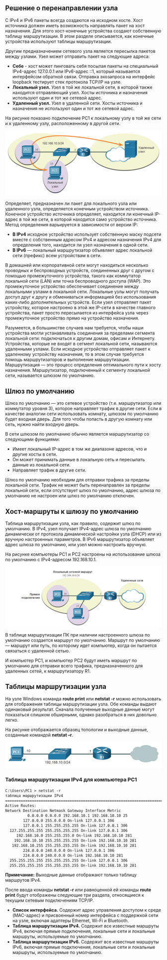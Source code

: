 <!-- verified: agorbachev 03.05.2022 -->

<!-- 8.4.1 -->
## Решение о перенаправлении узла

С IPv4 и IPv6 пакеты всегда создаются на исходном хосте. Хост источника должен иметь возможность направлять пакет на хост назначения. Для этого хост-конечные устройства создают собственную таблицу маршрутизации. В этом разделе описывается, как конечные устройства используют таблицы маршрутизации.

Другим предназначением сетевого узла является пересылка пакетов между узлами. Узел может отправить пакет на следующие адреса:

* **Себе** \- хост может пинговать себя посылая пакеты на специальный IPv4-адрес 127.0.0.1 или IPv6-адрес ::1, который называется интерфейсом обратной связи. Отправка эхозапроса на интерфейс loopback тестирует стек протокола TCP/IP на узле.
* **Локальный узел.**  Узел в той же локальной сети, в которой также находится отправляющий узел. Хосты источника и назначения используют один и тот же сетевой адрес.
* **Удаленный узел.**  Узел в удаленной сети. Хосты источника и назначения не используют один и тот же сетевой адрес.

На рисунке показано подключение PC1 к локальному узлу в той же сети и к удаленному узлу, расположенному в другой сети.

![](./assets/8.4.1.png)
<!-- /courses/itn-dl/aeed0794-34fa-11eb-ad9a-f74babed41a6/af21ac22-34fa-11eb-ad9a-f74babed41a6/assets/2e0f6531-1c25-11ea-81a0-ffc2c49b96bc.svg -->

Определяет, предназначен ли пакет для локального узла или удаленного узла, определяется конечным устройством источника. Конечное устройство источника определяет, находится ли конечный IP-адрес в той же сети, в которой находится само устройство источника. Метод определения варьируется в зависимости от версии IP:

* **В IPv4**  исходное устройство использует собственную маску подсети вместе с собственным адресом IPv4 и адресом назначения IPv4 для определения того, находится ли узел назначения в одной сети.
* **В IPv6** — локальный маршрутизатор объявляет адрес локальной сети (префикс) всем устройствам в сети.

В домашней или корпоративной сети могут находиться несколько проводных и беспроводных устройств, соединенных друг с другом с помощью промежуточного устройства, такого как коммутатор локальной сети (LAN) или точка беспроводного доступа (WAP). Это промежуточное устройство обеспечивает соединение между локальными узлами в локальной сети. Локальные узлы могут получать доступ друг к другу и обмениваться информацией без использования каких-либо дополнительных устройств. Если узел отправляет пакет устройству, которое настроено в этой же IP-сети в качестве главного устройства, пакет просто пересылается из интерфейса узла через промежуточное устройство прямо на устройство назначения.

Разумеется, в большинстве случаев нам требуется, чтобы наши устройства могли устанавливать соединения за пределами сегмента локальной сети: подключаться к другим домам, офисам и Интернету. Устройства, которые не входят в сегмент локальной сети, называются удаленными узлами. Если исходное устройство отправляет пакет к удаленному устройству назначения, то в этом случае требуется помощь маршрутизаторов и выполнение маршрутизации. Маршрутизация — это процесс определения оптимального пути к хосту назначения. Маршрутизатор, подключенный к сегменту локальной сети, называется шлюзом по умолчанию.

<!-- 8.4.2 -->
## Шлюз по умолчанию

Шлюз по умолчанию — это сетевое устройство (т.е. маршрутизатор или коммутатор уровня 3), которое направляет трафик в другие сети. Если в качестве аналогии сети использовать комнату, шлюзом по умолчанию будет входная дверь. Для того чтобы попасть в другую комнату или сеть, нужно найти входную дверь.

В сети шлюзом по умолчанию обычно является маршрутизатор со следующими функциями:

* Имеет локальный IP-адрес в том же диапазоне адресов, что и другие хосты в сети.
* Он может принимать данные в локальную сеть и пересылать данные из локальной сети.
* Направляет трафик в другие сети.

Шлюз по умолчанию необходим для отправки трафика за пределы локальной сети. Трафик не может быть перенаправлен за пределы локальной сети, если отсутствует шлюз по умолчанию, адрес шлюза по умолчанию не настроен или шлюз по умолчанию отключен.

<!-- 8.4.3 -->
## Хост-маршруты к шлюзу по умолчанию

Таблица маршрутизации узла, как правило, содержит шлюз по умолчанию. В IPv4, узел получает IPv4-адрес шлюза по умолчанию динамически от протокола динамической настройки узла (DHCP) или из вручную настроенных параметров. В IPv6 маршрутизатор объявляет адрес шлюза по умолчанию, или узел можно настроить вручную.

На рисунке компьютеры PC1 и PC2 настроены на использование шлюза по умолчанию с IPv4-адресом 192.168.10.1.

![](./assets/8.4.3.png)
<!-- /courses/itn-dl/aeed0794-34fa-11eb-ad9a-f74babed41a6/af21ac22-34fa-11eb-ad9a-f74babed41a6/assets/2e0f8c45-1c25-11ea-81a0-ffc2c49b96bc.svg -->

В таблице маршрутизации ПК при наличии настроенного шлюза по умолчанию создается маршрут по умолчанию. Маршрут по умолчанию — маршрут или путь, по которому идет компьютер, когда он пытается связаться с удаленной сетью.

И компьютер PC1, и компьютер PC2 будут иметь маршрут по умолчанию для отправки всего трафика, предназначенного для удаленных сетей, к маршрутизатору R1.

<!-- 8.4.4 -->
## Таблицы маршрутизации узла

На узле Windows команда **route print** или **netstat -r** можно использовать для отображения таблицы маршрутизации узла. Обе команды выдают одинаковый результат. Сначала полученные выходные данные могут показаться слишком обширными, однако разобраться в них довольно легко.

На рисунке отображается образец топологии и выходные данные, созданные  командой **netstat –r**.

![](./assets/8.4.4.png)
<!-- /courses/itn-dl/aeed0794-34fa-11eb-ad9a-f74babed41a6/af21ac22-34fa-11eb-ad9a-f74babed41a6/assets/2e0fb355-1c25-11ea-81a0-ffc2c49b96bc.svg -->

### Таблица маршрутизации IPv4 для компьютера PC1

```
C:\Users\PC1 > netstat -r 
таблица маршрутизации IPv4
===========================================================================
Active Routes:
Network Destination Netmask Gateway Interface Metric
          0.0.0.0 0.0.0.0 192.168.10.1 192.168.10.10 25
        127.0.0.0 255.0.0.0 On-link 127.0.0.1 306
        127.0.0.1 255.255.255.255 On-link 127.0.0.1 306
  127.255.255.255 255.255.255.255 On-link 127.0.0.1 306
     192.168.10.0 255.255.255.0 On-link 192.168.10.10 281
    192.168.10.10 255.255.255.255 On-link 192.168.10.10 281
   192.168.10.255 255.255.255.255 On-link 192.168.10.10 281
        224.0.0.0 240.0.0.0 On-link 127.0.0.1 306
        224.0.0.0 240.0.0.0 On-link 192.168.10.10 281
  255.255.255.255 255.255.255.255 On-link 127.0.0.1 306
  255.255.255.255 255.255.255.255 On-link 192.168.10.10 281

```

**Примечание:** Выходные данные отображают только таблицу маршрутов IPv4.

После ввода команды **netstat -r** или равноценной ей команды **route print** будут отображены следующие три раздела, относящиеся к текущим сетевым подключениям TCP/IP.

* **Список интерфейса.**  Содержит адрес управления доступом к среде (MAC-адрес) и присвоенный номер интерфейса с поддержкой сети на узле, включая адаптеры Ethernet, Wi-Fi и Bluetooth.
* **Таблица маршрутизации IPv4.**  Содержит все известные маршруты IPv4, включая прямые подключения, локальные сети и локальные маршруты, используемые по умолчанию.
* **Таблица маршрутизации IPv6.**  Содержит все известные маршруты IPv6, включая прямые подключения, локальные сети и локальные маршруты, используемые по умолчанию.

<!-- 8.4.5 -->
<!-- quiz -->


